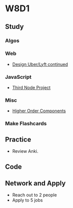 # W8D1

## Study

### Algos 

### Web
- [Design Uber/Lyft continued](https://www.youtube.com/watch?v=J3DY3Te3A_A)

### JavaScript
- [Third Node Project](https://github.com/Pklong/blog-party-usa)

### Misc
- [Higher Order Components](https://reacttraining.com/patterns/)

### Make Flashcards

## Practice

- Review Anki. 

## Code 

## Network and Apply 

- Reach out to 2 people
- Apply to 5 jobs 
